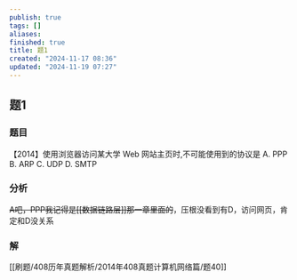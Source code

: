 ```yaml
---
publish: true
tags: []
aliases: 
finished: true
title: 题1
created: "2024-11-17 08:36"
updated: "2024-11-19 07:27"
---
```

## 题1
### 题目
【2014】使用浏览器访问某大学 Web 网站主页时,不可能使用到的协议是
A. PPP 
B. ARP 
C. UDP 
D. SMTP
### 分析
~~A吧，PPP我记得是[[数据链路层]]那一章里面的~~，压根没看到有D，访问网页，肯定和D没关系
### 解
[[刷题/408历年真题解析/2014年408真题计算机网络篇/题40]]